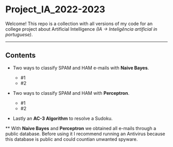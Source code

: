 # Project_IA_2022-2023

Welcome! This repo is a collection with all versions of my code for an college project about Artificial Intelligence *(IA -> Inteligência artificial in portuguese)*.

---
## Contents

- Two ways to classify SPAM and HAM e-mails with **Naive Bayes**.
    - #1
    - #2

- Two ways to classify SPAM and HAM with **Perceptron**.
    - #1
    - #2

- Lastly an **AC-3 Algorithm** to resolve a Sudoku.

** With **Naive Bayes** and **Perceptron** we obtained all e-mails through a public database. Before using it I recommend running an Antivirus because this database is public and could countian unwanted spyware.